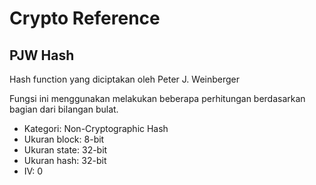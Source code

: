 # Crypto Reference

## PJW Hash

Hash function yang diciptakan oleh Peter J. Weinberger

Fungsi ini menggunakan melakukan beberapa perhitungan berdasarkan bagian dari bilangan bulat.

* Kategori: Non-Cryptographic Hash
* Ukuran block:  8-bit
* Ukuran state: 32-bit
* Ukuran hash:  32-bit
* IV: 0
